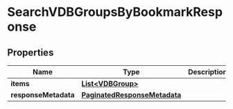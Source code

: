 

# SearchVDBGroupsByBookmarkResponse


## Properties

| Name | Type | Description | Notes |
|------------ | ------------- | ------------- | -------------|
|**items** | [**List&lt;VDBGroup&gt;**](VDBGroup.md) |  |  [optional] |
|**responseMetadata** | [**PaginatedResponseMetadata**](PaginatedResponseMetadata.md) |  |  [optional] |



